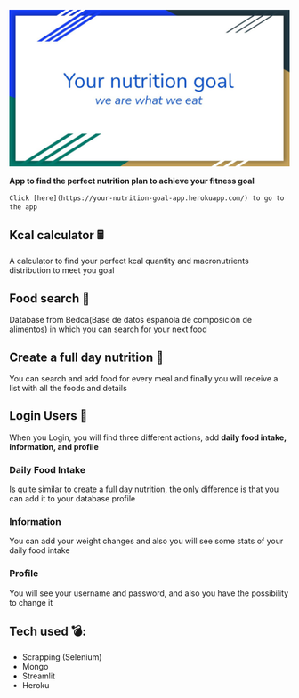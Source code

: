 ![portada](https://github.com/Albertoplm/Your_nutrition_goal/blob/main/images/Portada.JPG)


**App to find the perfect nutrition plan to achieve your fitness goal**

    Click [here](https://your-nutrition-goal-app.herokuapp.com/) to go to the app 

## Kcal calculator 🖩

A calculator to find your perfect kcal quantity and macronutrients distribution to meet you goal 

## Food search 🥘

Database from Bedca(Base de datos española de composición de alimentos) in which you can search for your next food

## Create a full day nutrition 🤤

You can search and add food for every meal and finally you will receive a list with all the foods and details

## Login Users 👤

When you Login, you will find three different actions, add **daily food intake, information, and profile**

### Daily Food Intake

Is quite similar to create a full day nutrition, the only difference is that you can add it to your database profile

### Information

You can add your weight changes and also you will see some stats of your daily food intake

### Profile

You will see your username and password, and also you have the possibility to change it

## Tech used 💣:

- Scrapping (Selenium)
- Mongo
- Streamlit
- Heroku